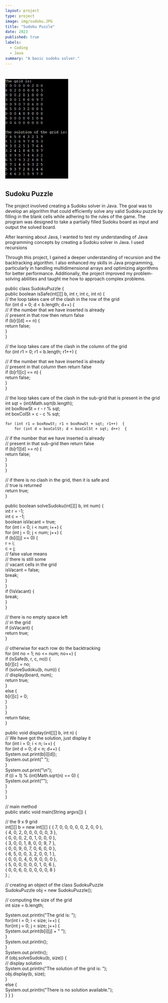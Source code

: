 ```yaml
---
layout: project
type: project
image: img/sudoku.JPG
title: "Sudoku Puzzle"
date: 2023
published: true
labels:
  - Coding
  - Java
summary: "A basic sudoku solver."
---
```


# <img width="200px"  src="/img/sudoku.JPG" >

## Sudoku Puzzle

The project involved creating a Sudoku solver in Java. The goal was to develop an algorithm that could efficiently solve any valid Sudoku puzzle by filling in the blank cells while adhering to the rules of the game. The program was designed to take a partially filled Sudoku board as input and output the solved board.

After learning about Java, I wanted to test my understanding of Java programming concepts by creating a Sudoku solver in Java. I used recursions

Through this project, I gained a deeper understanding of recursion and the backtracking algorithm. I also enhanced my skills in Java programming, particularly in handling multidimensional arrays and optimizing algorithms for better performance. Additionally, the project improved my problem-solving abilities and taught me how to approach complex problems.


public class SudokuPuzzle  {  
public boolean isSafe(int[][] b, int r, int c, int n)  {  
// the loop takes care of the clash in the row of the grid  
for (int d = 0; d < b.length; d++)  {  
// if the number that we have inserted is already   
// present in that row then return false  
    if (b[r][d] == n)   {  
return false;  
        }  
    }  
  
// the loop takes care of the clash in the column of the grid  
    for (int r1 = 0; r1 < b.length; r1++)  {  
  
// if the number that we have inserted is already   
// present in that column then return false  
        if (b[r1][c] == n)  {  
            return false;  
        }  
    }  
  
// the loop takes care of the clash in the sub-grid that is present in the grid  
    int sqt = (int)Math.sqrt(b.length);  
    int boxRowSt = r - r % sqt;  
    int boxColSt = c - c % sqt;  
  
    for (int r1 = boxRowSt; r1 < boxRowSt + sqt; r1++)  {  
        for (int d = boxColSt; d < boxColSt + sqt; d++)  {  
// if the number that we have inserted is already   
// present in that sub-grid then return false  
            if (b[r1][d] == n)  {  
                return false;  
            }  
        }  
    }  
  
// if there is no clash in the grid, then it is safe and   
// true is returned  
    return true;  
}  
  
public boolean solveSudoku(int[][] b, int num)  {  
    int r = -1;  
    int c = -1;  
    boolean isVacant = true;  
    for (int i = 0; i < num; i++)  {  
        for (int j = 0; j < num; j++)  {  
            if (b[i][j] == 0)  {  
                r = i;  
                c = j;  
// false value means   
// there is still some   
// vacant cells in the grid  
                isVacant = false;  
                break;  
            }  
        }  
    if (!isVacant)   {  
        break;  
        }  
    }  
  
// there is no empty space left  
// in the grid  
    if (isVacant)  {  
        return true;  
    }  
  
// otherwise for each row do the backtracking  
    for (int no = 1; no <= num; no++)  {  
        if (isSafe(b, r, c, no))  {  
            b[r][c] = no;  
            if (solveSudoku(b, num))  {  
// display(board, num);  
                return true;  
            }  
            else  {  
                b[r][c] = 0;  
            }  
        }  
    }  
    return false;  
}  
  
public void display(int[][] b, int n)  {  
// We have got the solution, just display it  
for (int i = 0; i < n; i++)  {  
    for (int d = 0; d < n; d++)  {  
        System.out.print(b[i][d]);  
        System.out.print(" ");  
        }  
        System.out.print("\n");  
        if ((i + 1) % (int)Math.sqrt(n) == 0)  {  
            System.out.print("");  
            }  
        }  
    }  

// main method  
public static void main(String argvs[])  {  
  
// the 9 x 9  grid   
int[][] b = new int[][] { { 7, 0, 0, 0, 0, 0, 2, 0, 0 },   
                        { 4, 0, 2, 0, 0, 0, 0, 0, 3 },   
                        { 0, 0, 0, 2, 0, 1, 0, 0, 0 },   
                        { 3, 0, 0, 1, 8, 0, 0, 9, 7 },   
                        { 0, 0, 9, 0, 7, 0, 6, 0, 0 },   
                        { 6, 5, 0, 0, 3, 2, 0, 0, 1 },   
                        { 0, 0, 0, 4, 0, 9, 0, 0, 0 },   
                        { 5, 0, 0, 0, 0, 0, 1, 0, 6 },   
                        { 0, 0, 6, 0, 0, 0, 0, 0, 8 }   
                        } ;  
  
// creating an object of the class SudokuPuzzle  
SudokuPuzzle obj = new SudokuPuzzle();  
  
// computing the size of the grid  
int size = b.length;  
  
System.out.println("The grid is: ");  
for(int i = 0; i < size; i++)  {  
    for(int j = 0; j < size; j++)  {  
        System.out.print(b[i][j] + " ");    
        }  
    System.out.println();  
    }  
    System.out.println();  
    if (obj.solveSudoku(b, size))  {  
// display solution  
        System.out.println("The solution of the grid is: ");  
        obj.display(b, size);  
    }  
    else   {  
        System.out.println("There is no solution available.");  
        }
    }
}
